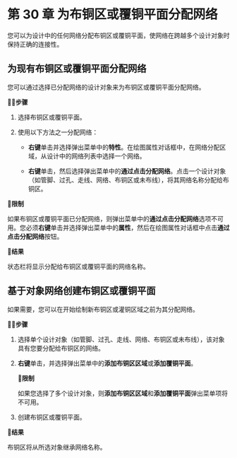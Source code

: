 # 第 30 章 为布铜区或覆铜平面分配网络

您可以为设计中的任何网络分配布铜区或覆铜平面，使网络在跨越多个设计对象时保持正确的连接性。

## 为现有布铜区或覆铜平面分配网络

您可以通过选择已分配网络的设计对象来为布铜区或覆铜平面分配网络。

🏃‍♂️‍**步骤**

1. 选择布铜区或覆铜平面。

2. 使用以下方法之一分配网络：

	- **右键**单击并选择弹出菜单中的**特性**。在绘图属性对话框中，在网络分配区域，从设计中的网络列表中选择一个网络。

	- **右键**单击，然后选择弹出菜单中的**通过点击分配网络**。点击一个设计对象（如管脚、过孔、走线、网络、布铜区或未布线），将其网络名称分配给布铜区。


🙊**限制**

如果布铜区或覆铜平面已分配网络，则弹出菜单中的**通过点击分配网络**选项不可用。您必须**右键**单击并选择弹出菜单中的**属性**，然后在绘图属性对话框中点击**通过点击分配网络**按钮。

👀‍**结果**

状态栏将显示分配给布铜区或覆铜平面的网络名称。

## 基于对象网络创建布铜区或覆铜平面

如果需要，您可以在开始绘制新布铜区或灌铜区域之前为其分配网络。

🏃‍♂️‍**步骤**

1. 选择单个设计对象（如管脚、过孔、走线、网络、布铜区或未布线），该对象具有您要分配给布铜区的网络。

2. **右键**单击，并选择弹出菜单中的**添加布铜区区域**或**添加覆铜平面**。

   🙊**限制**

   如果您选择了多个设计对象，则**添加布铜区区域**和**添加覆铜平面**弹出菜单项将不可用。

3. 创建布铜区或覆铜平面。

👀‍**结果**

布铜区将从所选对象继承网络名称。